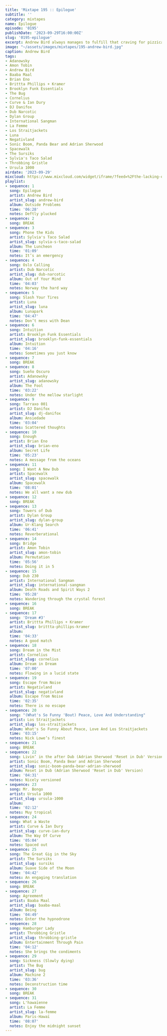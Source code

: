 ```yaml
---
title: 'Mixtape 195 :: Epilogue'
subtitle: ''
category: mixtapes
name: Epilogue
episode: '0195'
publishDate: '2023-09-29T16:00:00Z'
slug: '0195-epilogue'
excerpt: Andrew Bird always manages to fulfill that craving for pizzicato minimalism.
image: "~/assets/images/mixtapes/195-andrew-bird.jpg"
caption: Andrew Bird
tags:
- Adanowsky
- Amon Tobin
- Andrew Bird
- Baaba Maal
- Brian Eno
- Brittta Phillips + Kramer
- Brooklyn Funk Essentials
- The Bug
- Cornelius
- Curve & Ian Dury
- DJ Danifox
- Dub Narcotic
- Dylan Group
- International Sangman
- La Femme
- Los Straitjackets
- Luna
- Negativland
- Sonic Boom, Panda Bear and Adrian Sherwood
- Spacewalk
- The Sursiks
- Sylvia's Taco Salad
- Throbbing Gristle
- Ursula 1000
airdate: '2023-09-29'
mixcloud: https://www.mixcloud.com/widget/iframe/?feed=%2Fthe-lacking-org%2Fbgwisb-195-epilogue%2F&hide_artwork=1&hide_cover=1
playlist:
- sequence: 1
  song: Epilogue
  artist: Andrew Bird
  artist_slug: andrew-bird
  album: Outside Problems
  time: '06:28'
  notes: Deftly plucked
- sequence: 2
  song: BREAK
- sequence: 3
  song: Phone the Kids
  artist: Sylvia's Taco Salad
  artist_slug: sylvia-s-taco-salad
  album: The Luncheon
  time: '01:09'
  notes: It’s an emergency
- sequence: 4
  song: Oslo Calling
  artist: Dub Narcotic
  artist_slug: dub-narcotic
  album: Out of Your Mind
  time: '04:03'
  notes: Norway the hard way
- sequence: 5
  song: Slash Your Tires
  artist: Luna
  artist_slug: luna
  album: Lunapark
  time: '04:47'
  notes: Don’t mess with Dean
- sequence: 6
  song: Intuition
  artist: Brooklyn Funk Essentials
  artist_slug: brooklyn-funk-essentials
  album: Intuition
  time: '04:16'
  notes: Sometimes you just know
- sequence: 7
  song: BREAK
- sequence: 8
  song: Sueño Oscuro
  artist: Adanowsky
  artist_slug: adanowsky
  album: The Fool
  time: '03:22'
  notes: Under the mellow starlight
- sequence: 9
  song: Tarraxo 001
  artist: DJ Danifox
  artist_slug: dj-danifox
  album: Ansiedade
  time: '03:04'
  notes: Scattered thoughts
- sequence: 10
  song: Enough
  artist: Brian Eno
  artist_slug: brian-eno
  album: Secret Life
  time: '05:23'
  notes: A message from the oceans
- sequence: 11
  song: I Want A New Dub
  artist: Spacewalk
  artist_slug: spacewalk
  album: Spacewalk
  time: '08:01'
  notes: We all want a new dub
- sequence: 12
  song: BREAK
- sequence: 13
  song: Towers of Dub
  artist: Dylan Group
  artist_slug: dylan-group
  album: Ur-Klang Search
  time: '06:41'
  notes: Reverberational
- sequence: 14
  song: Bridge
  artist: Amon Tobin
  artist_slug: amon-tobin
  album: Permutation
  time: '05:56'
  notes: Doing it in 5
- sequence: 15
  song: Dub 230
  artist: International Sangman
  artist_slug: international-sangman
  album: Death Roads and Spirit Ways 2
  time: '05:28'
  notes: Wandering through the crystal forest
- sequence: 16
  song: BREAK
- sequence: 17
  song: 'Dream #3'
  artist: Brittta Phillips + Kramer
  artist_slug: brittta-phillips-kramer
  album:
  time: '04:33'
  notes: A good match
- sequence: 18
  song: Dream in the Mist
  artist: Cornelius
  artist_slug: cornelius
  album: Dream in Dream
  time: '07:00'
  notes: Flowing in a lucid state
- sequence: 19
  song: Escape from Noise
  artist: Negativland
  artist_slug: negativland
  album: Escape from Noise
  time: '02:35'
  notes: There is no escape
- sequence: 20
  song: "(What's So Funny 'Bout) Peace, Love And Understanding"
  artist: Los Straitjackets
  artist_slug: los-straitjackets
  album: What's So Funny About Peace, Love And Los Straitjackets
  time: '03:15'
  notes: Nick Lowe’s finest
- sequence: 21
  song: BREAK
- sequence: 22
  song: Livin’ in the after Dub (Adrian Sherwood 'Reset in Dub' Version)
  artist: Sonic Boom, Panda Bear and Adrian Sherwood
  artist_slug: sonic-boom-panda-bear-adrian-sherwood
  album: Reset in Dub (Adrian Sherwood 'Reset in Dub' Version)
  time: '04:31'
  notes: Nicely versioned
- sequence: 23
  song: Mr. Bongo
  artist: Ursula 1000
  artist_slug: ursula-1000
  album:
  time: '02:12'
  notes: Muy tropical
- sequence: 24
  song: What a Waste
  artist: Curve & Ian Dury
  artist_slug: curve-ian-dury
  album: The Way Of Curve
  time: '05:04'
  notes: Spaced out
- sequence: 25
  song: The Great Gig in the Sky
  artist: The Sursiks
  artist_slug: sursiks
  album: Suave Side of the Moon
  time: '04:42'
  notes: An engaging translation
- sequence: 26
  song: BREAK
- sequence: 27
  song: Agreement
  artist: Baaba Maal
  artist_slug: baaba-maal
  album: Being
  time: '04:49'
  notes: Enter the hypnodrone
- sequence: 28
  song: Hamburger Lady
  artist: Throbbing Gristle
  artist_slug: throbbing-gristle
  album: Entertainment Through Pain
  time: '04:12'
  notes: She brings the condiments
- sequence: 29
  song: Sickness (Slowly dying)
  artist: The Bug
  artist_slug: bug
  album: Machine 2
  time: '03:36'
  notes: Deconstruction time
- sequence: 30
  song: BREAK
- sequence: 31
  song: L'hawaïenne
  artist: La Femme
  artist_slug: la-femme
  album: Paris-Hawaï
  time: '08:07'
  notes: Enjoy the midnight sunset
---
```



